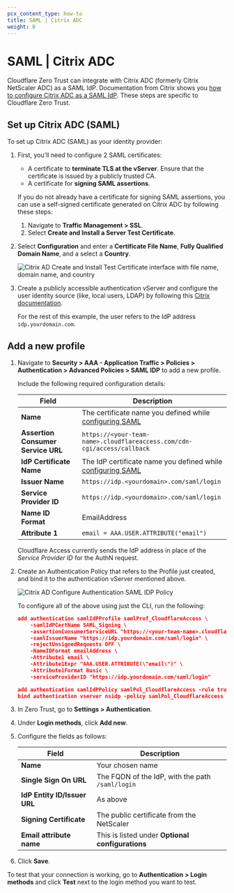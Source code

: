 ```yaml
---
pcx_content_type: how-to
title: SAML | Citrix ADC
weight: 8
---
```


# SAML | Citrix ADC

Cloudflare Zero Trust can integrate with Citrix ADC (formerly Citrix NetScaler ADC) as a SAML IdP. Documentation from Citrix shows you [how to configure Citrix ADC as a SAML IdP](https://docs.citrix.com/en-us/citrix-adc/12-1/aaa-tm/saml-authentication/citrix-adc-saml-idp.html). These steps are specific to Cloudflare Zero Trust.

## Set up Citrix ADC (SAML)

To set up Citrix ADC (SAML) as your identity provider:

1.  First, you'll need to configure 2 SAML certificates:

    - A certificate to **terminate TLS at the vServer**. Ensure that the certificate is issued by a publicly trusted CA.
    - A certificate for **signing SAML assertions**.

    If you do not already have a certificate for signing SAML assertions, you can use a self-signed certificate generated on Citrix ADC by following these steps:

    1. Navigate to **Traffic Management > SSL**.
    1. Select **Create and Install a Server Test Certificate**.

1.  Select **Configuration** and enter a **Certificate File Name**, **Fully Qualified Domain Name**, and a select a **Country**.

    ![Citrix AD Create and Install Test Certificate interface with file name, domain name, and country](/images/cloudflare-one/identity/citrixadc/citrixadc-saml-2.png)

1.  Create a publicly accessible authentication vServer and configure the user identity source (like, local users, LDAP) by following this [Citrix documentation](https://docs.citrix.com/en-us/citrix-adc/12-1/aaa-tm/authentication-virtual-server/ns-aaa-setup-auth-vserver-tsk.html).

    For the rest of this example, the user refers to the IdP address `idp.yourdomain.com`.

## Add a new profile

1.  Navigate to **Security > AAA - Application Traffic > Policies > Authentication > Advanced Policies > SAML IDP** to add a new profile.

    Include the following required configuration details:

    | Field                              | Description                                                                            |
    | ---------------------------------- | -------------------------------------------------------------------------------------- |
    | **Name**                           | The certificate name you defined while [configuring SAML](#set-up-citrix-adc-saml)     |
    | **Assertion Consumer Service URL** | `https://<your-team-name>.cloudflareaccess.com/cdn-cgi/access/callback`                |
    | **IdP Certificate Name**           | The IdP certificate name you defined while [configuring SAML](#set-up-citrix-adc-saml) |
    | **Issuer Name**                    | `https://idp.<yourdomain>.com/saml/login`                                              |
    | **Service Provider ID**            | `https://idp.<yourdomain>.com/saml/login`                                              |
    | **Name ID Format**                 | EmailAddress                                                                           |
    | **Attribute 1**                    | `email = AAA.USER.ATTRIBUTE("email")`                                                  |

    Cloudflare Access currently sends the IdP address in place of the _Service Provider ID_ for the AuthN request.

1.  Create an Authentication Policy that refers to the Profile just created, and bind it to the authentication vServer mentioned above.

    ![Citrix AD Configure Authentication SAML IDP Policy](/images/cloudflare-one/identity/citrixadc/citrixadc-saml-4.png)

    To configure all of the above using just the CLI, run the following:

    ```json
    add authentication samlIdPProfile samlProf_CloudflareAccess \
        -samlIdPCertName SAML_Signing \
        -assertionConsumerServiceURL "https://<your-team-name>.cloudflareaccess.com/cdn-cgi/access/callback" \
        -samlIssuerName "https://idp.yourdomain.com/saml/login" \
        -rejectUnsignedRequests OFF \
        -NameIDFormat emailAddress \
        -Attribute1 email \
        -Attribute1Expr "AAA.USER.ATTRIBUTE(\"email\")" \
        -Attribute1Format Basic \
        -serviceProviderID "https://idp.yourdomain.com/saml/login"

    add authentication samlIdPPolicy samlPol_CloudflareAccess -rule true -action samlProf_CloudflareAccess
    bind authentication vserver nsidp -policy samlPol_CloudflareAccess
    ```

1.  In Zero Trust, go to **Settings > Authentication**.

1.  Under **Login methods**, click **Add new**.

1.  Configure the fields as follows:

    | Field                        | Description                                      |
    | ---------------------------- | ------------------------------------------------ |
    | **Name**                     | Your chosen name                                 |
    | **Single Sign On URL**       | The FQDN of the IdP, with the path `/saml/login` |
    | **IdP Entity ID/Issuer URL** | As above                                         |
    | **Signing Certificate**      | The public certificate from the NetScaler        |
    | **Email attribute name**     | This is listed under **Optional configurations** |

1.  Click **Save**.

To test that your connection is working, go to **Authentication > Login methods** and click **Test** next to the login method you want to test.
